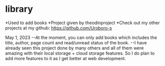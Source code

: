 # library

*Used to add books 
*Project given by theodinproject
*Check out my other projects at my github: https://github.com/Uroboro-s

May 1, 2023
--At the moment, you can only add books which includes the title, author, page count and read/unread status of the book.
--I have already seen this project done by many others and all of them were amazing with their local storage + cloud storage
  features. So I do plan to add more features to it as I get better at web development.
